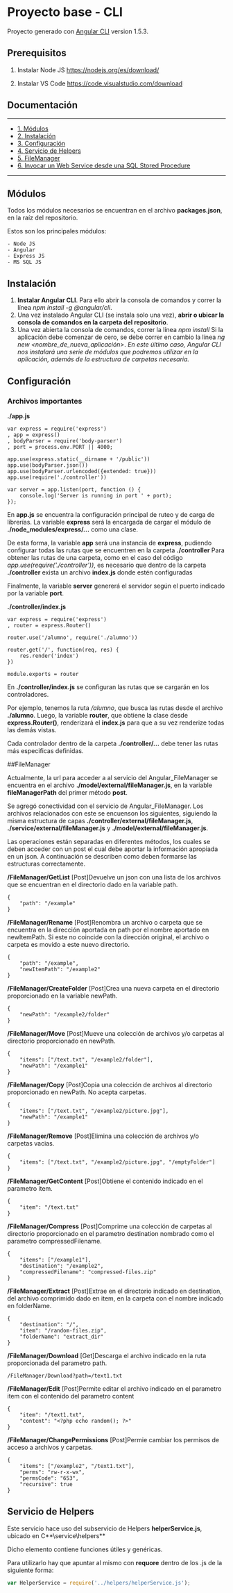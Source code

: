 # Proyecto base - CLI

Proyecto generado con [Angular CLI](https://github.com/angular/angular-cli) version 1.5.3.

## Prerequisitos

1. Instalar Node JS
https://nodejs.org/es/download/

2. Instalar VS Code
https://code.visualstudio.com/download

## Documentación
--------------
* [1. Módulos](#modulos)
* [2. Instalación](#instalacion)
* [3. Configuración](#configuracion)
* [4. Servicio de Helpers](#servicioDeHelpers)
* [5. FileManager](#fileManager)
* [6. Invocar un Web Service desde una SQL Stored Procedure](#invocarWebServiceDesdeStoredProcedure)

---------------------------------------

<a name="modulos" />

## Módulos

Todos los módulos necesarios se encuentran en el archivo **packages.json**, en la raíz del repositorio.

Estos son los principales módulos:

    - Node JS
    - Angular
    - Express JS
    - MS SQL JS
	
<a name="instalacion" />

## Instalación

1. **Instalar Angular CLI**. Para ello abrir la consola de comandos y correr la línea *npm install -g @angular/cli*.
2. Una vez instalado Angular CLI (se instala solo una vez), **abrir o ubicar la consola de comandos en la carpeta del repositorio**.
3. Una vez abierta la consola de comandos, correr la línea *npm install*
    Si la aplicación debe comenzar de cero, se debe correr en cambio la línea *ng new <nombre_de_nueva_aplicación>*.
    *En este último caso, Angular CLI nos instalará una serie de módulos que podremos utilizar en la aplicación, además de la estructura de carpetas necesaria.*

<a name="configuracion" />

## Configuración

### Archivos importantes

**./app.js**

    var express = require('express')
    , app = express()
    , bodyParser = require('body-parser')
    , port = process.env.PORT || 4000;

    app.use(express.static(__dirname + '/public'))
    app.use(bodyParser.json())
    app.use(bodyParser.urlencoded({extended: true}))
    app.use(require('./controller'))

    var server = app.listen(port, function () {
        console.log('Server is running in port ' + port);
    });

En **app.js** se encuentra la configuración principal de ruteo y de carga de librerías.
La variable **express** será la encargada de cargar el módulo de **./node_modules/express/...** como una clase.

De esta forma, la variable **app** será una instancia de **express**, pudiendo configurar todas las rutas que se encuentren en la carpeta **./controller**
Para obtener las rutas de una carpeta, como en el caso del código *app.use(require('./controller'))*, es necesario que dentro de la carpeta **./controller** exista un archivo **index.js** donde estén configuradas

Finalmente, la variable **server** genererá el servidor según el puerto indicado por la variable **port**.

**./controller/index.js**

    var express = require('express')
    , router = express.Router()

    router.use('/alumno', require('./alumno'))

    router.get('/', function(req, res) {
        res.render('index')
    })

    module.exports = router

En **./controller/index.js** se configuran las rutas que se cargarán en los controladores. 

Por ejemplo, tenemos la ruta */alumno*, que busca las rutas desde el archivo **./alumno**.
Luego, la variable **router**, que obtiene la clase desde **express.Router()**, renderizará el **index.js** para que a su vez renderize todas las demás vistas.

Cada controlador dentro de la carpeta **./controller/...** debe tener las rutas más especificas definidas.

<a name="fileManager" />

##FileManager

Actualmente, la url para acceder a al servicio del Angular_FileManager se encuentra en el archivo **./model/external/fileManager.js**, en la variable **fileManagerPath** del primer método **post**.

Se agregó conectividad con el servicio de Angular_FileManager. Los archivos relacionados con este se encuenson los siguientes, siguiendo la misma estructura de capas **./controller/external/fileManager.js**, **./service/external/fileManager.js** y **./model/external/fileManager.js**.

Las operaciones están separadas en diferentes métodos, los cuales se deben acceder con un post el cual debe aportar la información apropiada en un json. A continuación se describen como deben formarse las estructuras correctamente.

**/FileManager/GetList**
[Post]Devuelve un json con una lista de los archivos que se encuentran en el directorio dado en la variable path.

    {
        "path": "/example"
    }

**/FileManager/Rename**
[Post]Renombra un archivo o carpeta que se encuentra en la dirección aportada en path por el nombre aportado en newItemPath. Si este no coincide con la dirección original, el archivo o carpeta es movido a este nuevo directorio.

    {
        "path": "/example",
        "newItemPath": "/example2"
    }

**/FileManager/CreateFolder**
[Post]Crea una nueva carpeta en el directorio proporcionado en la variable newPath.

    {    
        "newPath": "/example2/folder"
    }

**/FileManager/Move**
[Post]Mueve una colección de archivos y/o carpetas al directorio proporcionado en newPath.

    {
        "items": ["/text.txt", "/example2/folder"],
        "newPath": "/example1"
    }

**/FileManager/Copy**
[Post]Copia una colección de archivos al directorio proporcionado en newPath. No acepta carpetas.

    {
        "items": ["/text.txt", "/example2/picture.jpg"],
        "newPath": "/example1"
    }

**/FileManager/Remove**
[Post]Elimina una colección de archivos y/o carpetas vacias.

    {
        "items": ["/text.txt", "/example2/picture.jpg", "/emptyFolder"]
    }

**/FileManager/GetContent**
[Post]Obtiene el contenido indicado en el parametro item.

    {
        "item": "/text.txt"
    }

**/FileManager/Compress**
[Post]Comprime una colección de carpetas al directorio proporcionado en el parametro destination nombrado como el parametro compressedFilename.

    {
        "items": ["/example1"],
        "destination": "/example2",
        "compressedFilename": "compressed-files.zip"
    }

**/FileManager/Extract**
[Post]Extrae en el directorio indicado en destination, del archivo comprimido dado en item, en la carpeta con el nombre indicado en folderName.

    {
        "destination": "/",
        "item": "/random-files.zip",
        "folderName": "extract_dir"
    }

**/FileManager/Download**
[Get]Descarga el archivo indicado en la ruta proporcionada del parametro path.

    /FileManager/Download?path=/text1.txt

**/FileManager/Edit**
[Post]Permite editar el archivo indicado en el parametro item con el contenido del parametro content

    {
        "item": "/text1.txt",
        "content": "<?php echo random(); ?>"
    }

**/FileManager/ChangePermissions**
[Post]Permie cambiar los permisos de acceso a archivos y carpetas.

    {
        "items": ["/example2", "/text1.txt"],
        "perms": "rw-r-x-wx",
        "permsCode": "653",
        "recursive": true
    }
<a name="servicioDeHelpers" />

## Servicio de Helpers

Este servicio hace uso del subservicio de Helpers **helperService.js**, ubicado en C**\service\helpers\**

Dicho elemento contiene funciones útiles y genéricas.

Para utilizarlo hay que apuntar al mismo con **requore** dentro de los .js de la siguiente forma:

```js
var HelperService = require('../helpers/helperService.js');
```



